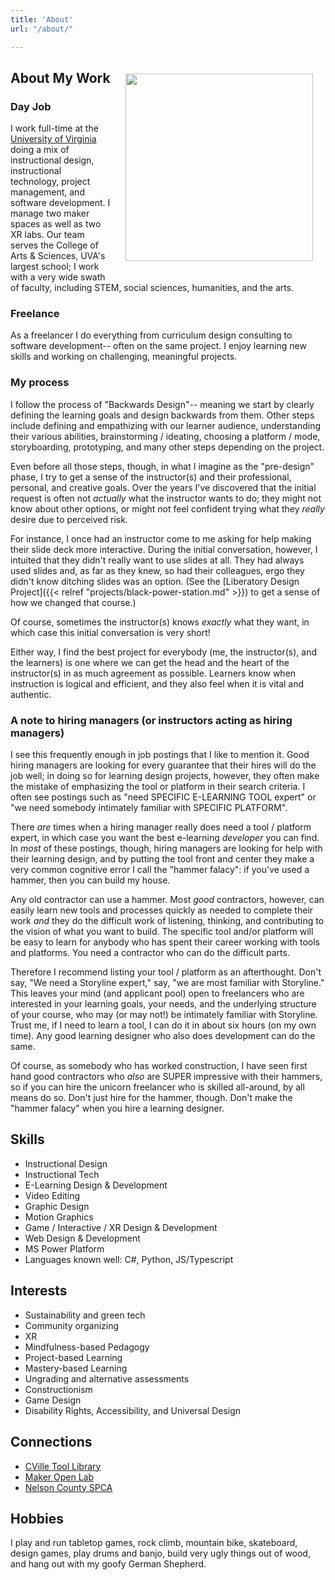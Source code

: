 ```yaml
---
title: 'About'
url: "/about/"

---
```


<img src="/images/about.jpg" align="right" width="300" style="padding: 20px"/>

## About My Work

### Day Job

I work full-time at the [University of Virginia](https://learningdesign.as.virginia.edu/jason-bennett) doing a mix of instructional design, instructional technology, project management, and software development. I manage two maker spaces as well as two XR labs. Our team serves the College of Arts & Sciences, UVA's largest school; I work with a very wide swath of faculty, including STEM, social sciences, humanities, and the arts. 

### Freelance

As a freelancer I do everything from curriculum design consulting to software development-- often on the same project. I enjoy learning new skills and working on challenging, meaningful projects.

### My process

I follow the process of "Backwards Design"-- meaning we start by clearly defining the learning goals and design backwards from them. Other steps include defining and empathizing with our learner audience, understanding their various abilities, brainstorming / ideating, choosing a platform / mode, storyboarding, prototyping, and many other steps depending on the project. 

Even before all those steps, though, in what I imagine as the "pre-design" phase, I try to get a sense of the instructor(s) and their professional, personal, and creative goals. Over the years I've discovered that the initial request is often not *actually* what the instructor wants to do; they might not know about other options, or might not feel confident trying what they *really* desire due to perceived risk. 

For instance, I once had an instructor come to me asking for help making their slide deck more interactive. During the initial conversation, however, I intuited that they didn't really want to use slides at all. They had always used slides and, as far as they knew, so had their colleagues, ergo they didn't know ditching slides was an option. (See the [Liberatory Design Project]({{< relref "projects/black-power-station.md" >}}) to get a sense of how we changed that course.) 

Of course, sometimes the instructor(s) knows *exactly* what they want, in which case this initial conversation is very short! 

Either way, I find the best project for everybody (me, the instructor(s), and the learners) is one where we can get the head and the heart of the instructor(s) in as much agreement as possible. Learners know when instruction is logical and efficient, and they also feel when it is vital and authentic. 

### A note to hiring managers (or instructors acting as hiring managers)

I see this frequently enough in job postings that I like to mention it. Good hiring managers are looking for every guarantee that their hires will do the job well; in doing so for learning design projects, however, they often make the mistake of emphasizing the tool or platform in their search criteria. I often see postings such as "need SPECIFIC E-LEARNING TOOL expert" or "we need somebody intimately familiar with SPECIFIC PLATFORM". 

There *are* times when a hiring manager really does need a tool / platform expert, in which case you want the best e-learning *developer* you can find. In *most* of these postings, though, hiring managers are looking for help with their learning design, and by putting the tool front and center they make a very common cognitive error I call the "hammer falacy": if you've used a hammer, then you can build my house. 

Any old contractor can use a hammer. Most *good* contractors, however, can easily learn new tools and processes quickly as needed to complete their work *and* they do the difficult work of listening, thinking, and contributing to the vision of what you want to build. The specific tool and/or platform will be easy to learn for anybody who has spent their career working with tools and platforms. You need a contractor who can do the difficult parts. 

Therefore I recommend listing your tool / platform as an afterthought. Don't say, "We need a Storyline expert," say, "we are most familiar with Storyline." This leaves your mind (and applicant pool) open to freelancers who are interested in your learning goals, your needs, and the underlying structure of your course, who may (or may not!) be intimately familiar with Storyline. Trust me, if I need to learn a tool, I can do it in about six hours (on my own time). Any good learning designer who also does development can do the same.

Of course, as somebody who has worked construction, I have seen first hand good contractors who *also* are SUPER impressive with their hammers, so if you can hire the unicorn freelancer who is skilled all-around, by all means do so. Don't just hire for the hammer, though. Don't make the "hammer falacy" when you hire a learning designer.


## Skills

* Instructional Design 
* Instructional Tech
* E-Learning Design & Development
* Video Editing 
* Graphic Design
* Motion Graphics
* Game / Interactive / XR Design & Development
* Web Design & Development
* MS Power Platform
* Languages known well: C#, Python, JS/Typescript

## Interests

* Sustainability and green tech
* Community organizing
* XR
* Mindfulness-based Pedagogy
* Project-based Learning
* Mastery-based Learning
* Ungrading and alternative assessments
* Constructionism
* Game Design
* Disability Rights, Accessibility, and Universal Design

## Connections
* [CVille Tool Library](https://cvilletoollibrary.com/)
* [Maker Open Lab](https://mol.as.virginia.edu)
* [Nelson County SPCA](https://www.nelsonspca.org/)

## Hobbies

I play and run tabletop games, rock climb, mountain bike, skateboard, design games, play drums and banjo, build very ugly things out of wood, and hang out with my goofy German Shepherd. 

